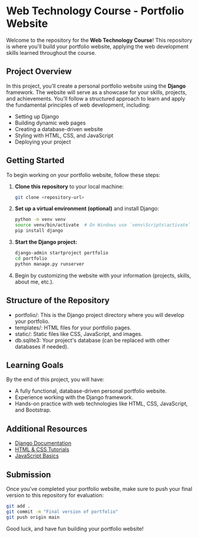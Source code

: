 # Web Technology Course - Portfolio Website

Welcome to the repository for the **Web Technology Course**! This repository is where you'll build your portfolio website, applying the web development skills learned throughout the course.

## Project Overview

In this project, you'll create a personal portfolio website using the **Django** framework. The website will serve as a showcase for your skills, projects, and achievements. You'll follow a structured approach to learn and apply the fundamental principles of web development, including:

- Setting up Django
- Building dynamic web pages
- Creating a database-driven website
- Styling with HTML, CSS, and JavaScript
- Deploying your project

## Getting Started

To begin working on your portfolio website, follow these steps:

1. **Clone this repository** to your local machine:
   ```bash
   git clone <repository-url>
2. **Set up a virtual environment (optional)** and install Django:
    ```bash
    python -m venv venv
    source venv/bin/activate  # On Windows use `venv\Scripts\activate`
    pip install django
3. **Start the Django project:**
    ```bash
    django-admin startproject portfolio
    cd portfolio
    python manage.py runserver
4. Begin by customizing the website with your information (projects, skills, about me, etc.).

## Structure of the Repository
- portfolio/: This is the Django project directory where you will develop your portfolio.
- templates/: HTML files for your portfolio pages.
- static/: Static files like CSS, JavaScript, and images.
- db.sqlite3: Your project's database (can be replaced with other databases if needed).

## Learning Goals
By the end of this project, you will have:
- A fully functional, database-driven personal portfolio website.
- Experience working with the Django framework.
- Hands-on practice with web technologies like HTML, CSS, JavaScript, and Bootstrap.

## Additional Resources
- [Django Documentation](https://docs.djangoproject.com/en/stable/)
- [HTML & CSS Tutorials](https://www.w3schools.com/)
- [JavaScript Basics](https://developer.mozilla.org/en-US/docs/Web/JavaScript/Guide)

## Submission
Once you've completed your portfolio website, make sure to push your final version to this repository for evaluation:

```bash
git add .
git commit -m "Final version of portfolio"
git push origin main
```
Good luck, and have fun building your portfolio website!